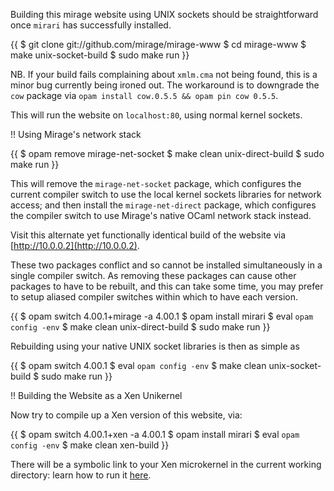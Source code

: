 
Building this mirage website using UNIX sockets should be straightforward once `mirari` has successfully installed.

{{
$ git clone git://github.com/mirage/mirage-www
$ cd mirage-www
$ make unix-socket-build
$ sudo make run
}}

NB. If your build fails complaining about `xmlm.cma` not being found, this is a minor bug currently being ironed out. The workaround is to downgrade the `cow` package via `opam install cow.0.5.5 && opam pin cow 0.5.5`.

This will run the website on `localhost:80`, using normal kernel sockets.

!! Using Mirage's network stack

{{
$ opam remove mirage-net-socket
$ make clean unix-direct-build
$ sudo make run
}}

This will remove the `mirage-net-socket` package, which configures the current compiler switch to use the local kernel sockets libraries for network access; and then install the `mirage-net-direct` package, which configures the compiler switch to use Mirage's native OCaml network stack instead.

Visit this alternate yet functionally identical build of the website via [http://10.0.0.2](http://10.0.0.2).

These two packages conflict and so cannot be installed simultaneously in a single compiler switch. As removing these packages can cause other packages to have to be rebuilt, and this can take some time, you may prefer to setup aliased compiler switches within which to have each version.

{{
$ opam switch 4.00.1+mirage -a 4.00.1
$ opam install mirari
$ eval `opam config -env`
$ make clean unix-direct-build
$ sudo make run
}}

Rebuilding using your native UNIX socket libraries is then as simple as

{{
$ opam switch 4.00.1
$ eval `opam config -env`
$ make clean unix-socket-build
$ sudo make run
}}

!! Building the Website as a Xen Unikernel

Now try to compile up a Xen version of this website, via:

{{
$ opam switch 4.00.1+xen -a 4.00.1
$ opam install mirari
$ eval `opam config -env`
$ make clean xen-build
}}

There will be a symbolic link to your Xen microkernel in the current working directory: learn how to run it [here](/wiki/xen-boot).
